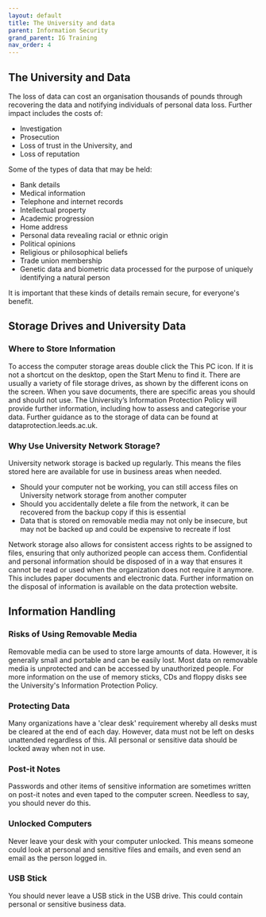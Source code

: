 ```yaml
---
layout: default
title: The University and data
parent: Information Security
grand_parent: IG Training
nav_order: 4
---
```



## The University and Data

The loss of data can cost an organisation thousands of pounds through recovering the data and notifying individuals of personal data loss. Further impact includes the costs of:

- Investigation
- Prosecution
- Loss of trust in the University, and
- Loss of reputation

Some of the types of data that may be held:

- Bank details
- Medical information
- Telephone and internet records
- Intellectual property
- Academic progression
- Home address
- Personal data revealing racial or ethnic origin
- Political opinions
- Religious or philosophical beliefs
- Trade union membership
- Genetic data and biometric data processed for the purpose of uniquely identifying a natural person

It is important that these kinds of details remain secure, for everyone's benefit.

## Storage Drives and University Data

### Where to Store Information

To access the computer storage areas double click the This PC icon. If it is not a shortcut on the desktop, open the Start Menu to find it. There are usually a variety of file storage drives, as shown by the different icons on the screen. When you save documents, there are specific areas you should and should not use. The University’s Information Protection Policy will provide further information, including how to assess and categorise your data. Further guidance as to the storage of data can be found at dataprotection.leeds.ac.uk.

### Why Use University Network Storage?

University network storage is backed up regularly. This means the files stored here are available for use in business areas when needed.

- Should your computer not be working, you can still access files on University network storage from another computer
- Should you accidentally delete a file from the network, it can be recovered from the backup copy if this is essential
- Data that is stored on removable media may not only be insecure, but may not be backed up and could be expensive to recreate if lost

Network storage also allows for consistent access rights to be assigned to files, ensuring that only authorized people can access them. Confidential and personal information should be disposed of in a way that ensures it cannot be read or used when the organization does not require it anymore. This includes paper documents and electronic data. Further information on the disposal of information is available on the data protection website.

## Information Handling

### Risks of Using Removable Media

Removable media can be used to store large amounts of data. However, it is generally small and portable and can be easily lost. Most data on removable media is unprotected and can be accessed by unauthorized people. For more information on the use of memory sticks, CDs and floppy disks see the University's Information Protection Policy.

### Protecting Data

Many organizations have a 'clear desk' requirement whereby all desks must be cleared at the end of each day. However, data must not be left on desks unattended regardless of this. All personal or sensitive data should be locked away when not in use.

### Post-it Notes

Passwords and other items of sensitive information are sometimes written on post-it notes and even taped to the computer screen. Needless to say, you should never do this.

### Unlocked Computers

Never leave your desk with your computer unlocked. This means someone could look at personal and sensitive files and emails, and even send an email as the person logged in.

### USB Stick

You should never leave a USB stick in the USB drive. This could contain personal or sensitive business data.
